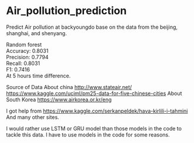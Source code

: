 # Air_pollution_prediction
Predict Air pollution at backyoungdo base on the data from the beijing, shanghai, and shenyang.

Random forest<br/>
Accuracy: 0.8031<br/>
Precision: 0.7794<br/>
Recall: 0.8031<br/>
F1: 0.7416<br/>
At 5 hours time difference.

Source of Data
About china
http://www.stateair.net/
https://www.kaggle.com/uciml/pm25-data-for-five-chinese-cities
About South Korea
https://www.airkorea.or.kr/eng

I got help from
https://www.kaggle.com/serkanpeldek/hava-kirlili-i-tahmini
And many other sites.

I would rather use LSTM or GRU model than those models in the code to tackle this data. I have to use models in the code for some reasons.
